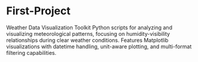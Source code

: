 # First-Project
Weather Data Visualization Toolkit Python scripts for analyzing and visualizing meteorological patterns, focusing on humidity-visibility relationships during clear weather conditions. Features Matplotlib visualizations with datetime handling, unit-aware plotting, and multi-format filtering capabilities.
